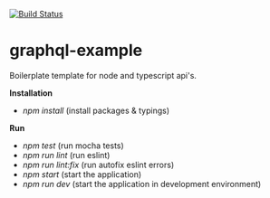 [![Build Status](https://travis-ci.com/DmytryS/graphql-example.svg?branch=master)](https://travis-ci.com/DmytryS/graphql-example)

# graphql-example

Boilerplate template for node and typescript api's.

**Installation**

- _npm install_ (install packages & typings)

**Run**

- _npm test_ (run mocha tests)
- _npm run lint_ (run eslint)
- _npm run lint:fix_ (run autofix eslint errors)
- _npm start_ (start the application)
- _npm run dev_ (start the application in development environment)
